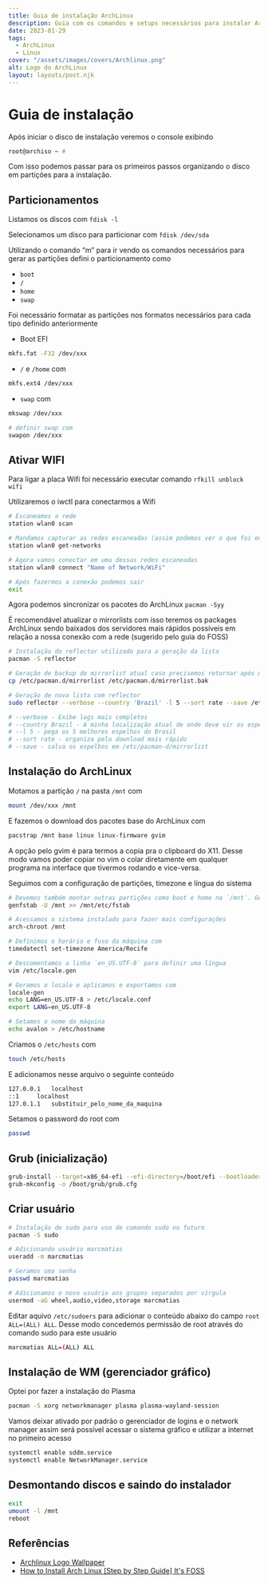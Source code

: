 ```yaml
---
title: Guia de instalação ArchLinux
description: Guia com os comandos e setups necessários para instalar ArchLinux
date: 2023-01-29
tags:
  - ArchLinux
  - Linux
cover: "/assets/images/covers/Archlinux.png"
alt: Logo do ArchLinux
layout: layouts/post.njk
---
```


# Guia de instalação

Após iniciar o disco de instalação veremos o console exibindo

```bash
root@archiso ~ #
```

Com isso podemos passar para os primeiros passos organizando o disco em partições para a instalação.

## Particionamentos

Listamos os discos com `fdisk -l`

Selecionamos um disco para particionar com `fdisk /dev/sda`

Utilizando o comando “m” para ir vendo os comandos necessários para gerar as partições defini o particionamento como

- `boot`
- `/`
- `home`
- `swap`

Foi necessário formatar as partições nos formatos necessários para cada tipo definido anteriormente

- Boot EFI
```bash
mkfs.fat -F32 /dev/xxx
```
- `/` e `/home` com
```bash
mkfs.ext4 /dev/xxx
```

- `swap` com
```bash
mkswap /dev/xxx

# definir swap com
swapon /dev/xxx
```

## Ativar WIFI

Para ligar a placa Wifi foi necessário executar comando `rfkill unblock wifi`

Utilizaremos o iwctl para conectarmos a Wifi

```bash
# Escaneamos a rede
station wlan0 scan

# Mandamos capturar as redes escaneadas (assim podemos ver o que foi encontrado)
station wlan0 get-networks

# Agora vamos conectar em uma dessas redes escaneadas
station wlan0 connect "Name of Network/WiFi"

# Após fazermos a conexão podemos sair
exit
```

Agora podemos sincronizar os pacotes do ArchLinux `pacman -Syy`

É recomendável atualizar o mirrorlists com isso teremos os packages ArchLinux sendo baixados dos servidores mais rápidos possíveis em relação a nossa conexão com a rede (sugerido pelo guia do FOSS)

```bash
# Instalação do reflector utilizado para a geração da lista
pacman -S reflector

# Geração de backup do mirrorlist atual caso precisemos retornar após modificações indesejadas
cp /etc/pacman.d/mirrorlist /etc/pacman.d/mirrorlist.bak

# Geração de nova lista com reflector
sudo reflector --verbose --country 'Brazil' -l 5 --sort rate --save /etc/pacman.d/mirrorlist

# --verbose - Exibe logs mais completos
# --country Brazil - A minha localização atual de onde deve vir os espelhos para download
# --l 5 - pega os 5 melhores espelhos do Brasil
# --sort rate - organiza pelo download mais rápido
# --save - salva os espelhos em /etc/pacman-d/mirrorlist
```

## Instalação do ArchLinux

Motamos a partição `/` na pasta `/mnt` com
```bash
mount /dev/xxx /mnt
```

E fazemos o download dos pacotes base do ArchLinux com
```bash
pacstrap /mnt base linux linux-firmware gvim
```

A opção pelo gvim é para termos a copia pra o clipboard do X11. Desse modo vamos poder copiar no vim o colar diretamente em qualquer programa na interface que tivermos rodando e vice-versa.

Seguimos com a configuração de partições, timezone e língua do sistema
```bash
# Devemos também montar outras partições como boot e home na `/mnt`. Geramos o fstab
genfstab -U /mnt >> /mnt/etc/fstab

# Acessamos o sistema instalado para fazer mais configurações
arch-chroot /mnt

# Definimos o horário e fuso da máquina com
timedatectl set-timezone America/Recife

# Descomentamos a linha `en_US.UTF-8` para definir uma língua
vim /etc/locale.gen

# Geramos o locale e aplicamos e exportamos com
locale-gen
echo LANG=en_US.UTF-8 > /etc/locale.conf
export LANG=en_US.UTF-8

# Setamos o nome da máquina
echo avalon > /etc/hostname
```

Criamos o `/etc/hosts` com
```bash
touch /etc/hosts
```

E adicionamos nesse arquivo o seguinte conteúdo
```bash
127.0.0.1	localhost
::1		localhost
127.0.1.1	substituir_pelo_nome_da_maquina
```

Setamos o password do root com
```bash
passwd
```

## Grub (inicialização)

```bash
grub-install --target=x86_64-efi --efi-directory=/boot/efi --bootloader-id=ArchLinux
grub-mkconfig -o /boot/grub/grub.cfg
```

## Criar usuário

```bash
# Instalação de sudo para uso de comando sudo no futuro
pacman -S sudo

# Adicionando usuário marcmatias
useradd -m marcmatias

# Geramos uma senha
passwd marcmatias

# Adicionamos o novo usuário aos grupos separados por vírgula
usermod -aG wheel,audio,video,storage marcmatias
```

Editar aquivo `/etc/sudoers` para adicionar o conteúdo abaixo do campo `root ALL=(ALL) ALL`. Desse modo concedemos permissão de root através do comando sudo para este usuário
```bash
marcmatias ALL=(ALL) ALL
```

## Instalação de WM (gerenciador gráfico)

Optei por fazer a instalação do Plasma

```bash
pacman -S xorg networkmanager plasma plasma-wayland-session
```

Vamos deixar ativado por padrão o gerenciador de logins e o network manager assim será
possível acessar o sistema gráfico e utilizar a internet no primeiro acesso

```bash
systemctl enable sddm.service
systemctl enable NetworkManager.service
```

## Desmontando discos e saindo do instalador

```bash
exit
umount -l /mnt
reboot
```
## Referências
- [Archlinux Logo Wallpaper](https://wallpapercrafter.com/104246-archlinux-arch-linux-cyan-white-white-background-arch-linux.html)
- [How to Install Arch Linux [Step by Step Guide] It's FOSS](https://itsfoss.com/install-arch-linux/)
